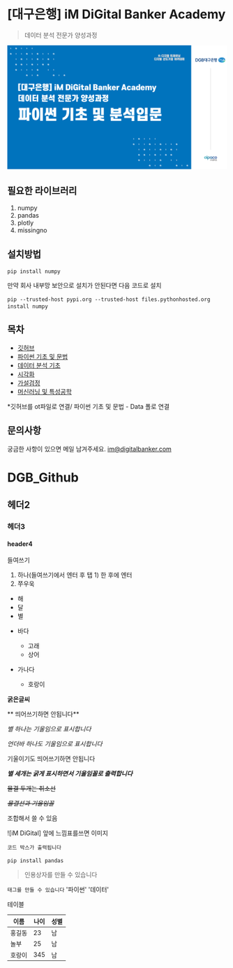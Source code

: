 # [대구은행] iM DiGital Banker Academy

> 데이터 분석 전문가 양성과정

![iM Digital](git_image.png)

## 필요한 라이브러리
 1. numpy
 2. pandas
 3. plotly
 4. missingno

## 설치방법

```
pip install numpy
```

만약 회사 내부망 보안으로 설치가 안된다면 다음 코드로 설치

```
pip --trusted-host pypi.org --trusted-host files.pythonhosted.org install numpy
```

## 목차

 * [깃허브](/day_ot)
 * [파이썬 기초 및 문법](/data)
 * [데이터 분석 기초]()
 * [시각화]()
 * [가설검정]()
 * [머신러닝 및 특성공학]()

*깃허브를 ot파일로 연결/ 파이썬 기초 및 문법 - Data 폴로 연결

## 문의사항

궁금한 사항이 있으면 메일 남겨주세요.
im@digitalbanker.com














# DGB_Github
 
## 헤더2

### 헤더3

#### header4

들여쓰기
 1) 하나(들여쓰기에서 엔터 후 탭 1) 한 후에 엔터
 2) 쭈우욱

 - 해
 - 달
 - 별
 * 바다
    * 고래
    * 상어
  
 * 가나다
    * 호랑이

**굵은글씨**

** 띄어쓰기하면 안됩니다**

*별 하나는 기울임으로 표시합니다*

_언더바 하나도 기울임으로 표시합니다_

기울이기도 띄어쓰기하면 안됩니다

***별 세개는 굵게 표시하면서 기울임꼴로 출력합니다***

~~물결 두개는 취소선~~

~~*물결선과 기울임꼴*~~

조합해서 쓸 수 있음

![iM DiGital] 앞에 느낌표를쓰면 이미지

```
코드 박스가 출력됩니다
```

```
pip install pandas
```

> 인용상자를 만들 수 있습니다

`태그를 만들 수 있습니다`
'파이썬'
'데이터'

테이블

|이름|나이|성별|
|---|---|---|
|홍길동|23|남|
|놀부|25|남|
|호랑이|345|남|
